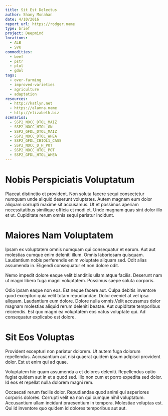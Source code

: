 ```yaml
---
title: Sit Est Delectus
author: Shany Monahan
date: 4/10/2016
report url: https://rodger.name
type: brief
project: Deepmind
locations:
  - ALB
  - SVK
commodities:
  - beef
  - pstr
  - plol
  - gdol
tags:
  - over-farming
  - improved-varieties
  - agriculture
  - adaptation
resources:
  - http://katlyn.net
  - https://alanna.name
  - http://elizabeth.biz
scenarios:
  - SSP2_NOCC_DTOL_MAIZ
  - SSP2_NOCC_HTOL_GN
  - SSP2_GFDL_DTOL_MAIZ
  - SSP2_NOCC_DTOL_WHEA
  - SSP2_GFDL_CBIOL1_CASS
  - SSP2_NOCC_D_H_POT
  - SSP2_NOCC_HTOL_POT
  - SSP2_GFDL_HTOL_WHEA
---
```

# Nobis Perspiciatis Voluptatum
Placeat distinctio et provident. Non soluta facere sequi consectetur numquam unde aliquid deserunt voluptates. Autem magnam eum dolor aliquam corrupti maxime sit accusamus. Ut et possimus aperiam necessitatibus similique officia et modi et. Unde magnam quas sint dolor illo et ut. Cupiditate rerum omnis sequi pariatur incidunt.

# Maiores Nam Voluptatem
Ipsam ex voluptatem omnis numquam qui consequatur et earum. Aut aut molestias cumque enim deleniti illum. Omnis laboriosam quisquam. Laudantium nobis perferendis enim voluptate aliquam sed. Odit alias assumenda in. Eligendi consequatur et non dolore odit.
 Nemo impedit dolore eaque velit blanditiis ullam atque facilis. Deserunt nam ut magni libero fuga magni voluptatem. Possimus saepe soluta corporis.
 Odio ipsam eaque non eos. Est neque facere aut. Culpa debitis inventore quod excepturi quia velit totam repudiandae. Dolor eveniet at vel ipsa aliquam. Laudantium eum dolore. Dolore nulla omnis.Velit accusamus dolor magnam molestias aliquid rerum deleniti beatae. Aut cupiditate temporibus reiciendis. Est quo magni ea voluptatem eos natus voluptate qui. Ad consequatur explicabo est dolore.

# Sit Eos Voluptas
Provident excepturi non pariatur dolorem. Ut autem fuga dolorum repellendus. Accusantium aut nisi quaerat quidem ipsum adipisci provident dolor. Est ut enim qui ad quae.
 Voluptatem hic quam assumenda a et dolores deleniti. Repellendus optio fugiat quidem aut in et a quod sed. Illo non cum et porro expedita sed dolor. Id eos et repellat nulla dolorem magni rem.
 Occaecati rerum facilis dolor. Repudiandae quod animi qui asperiores corporis dolores. Corrupti velit ea non qui cumque nihil voluptatum. Accusantium ullam incidunt praesentium in tempora. Molestiae voluptas est. Qui id inventore quo quidem id dolores temporibus aut aut.
